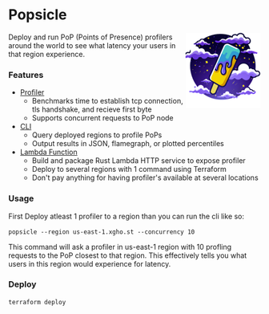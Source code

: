 # Popsicle

<img align="right" src="icon.png" height="150px" alt="PoPs in the cloud - Generated by DALL-E">

Deploy and run PoP (Points of Presence) profilers around the world to see what latency your users in that region experience.

### Features

- [Profiler](./profiler/)
  - Benchmarks time to establish tcp connection, tls handshake, and recieve first byte
  - Supports concurrent requests to PoP node
- [CLI](./cli/)
  - Query deployed regions to profile PoPs
  - Output results in JSON, flamegraph, or plotted percentiles
- [Lambda Function](./lambda-function/)
  - Build and package Rust Lambda HTTP service to expose profiler
  - Deploy to several regions with 1 command using Terraform
  - Don't pay anything for having profiler's available at several locations

### Usage

First Deploy atleast 1 profiler to a region than you can run the cli like so:

```
popsicle --region us-east-1.xgho.st --concurrency 10
```

This command will ask a profiler in us-east-1 region with 10 profling requests to the PoP closest to that region. This effectively tells you what users in this region would experience for latency.

### Deploy

```
terraform deploy
```
